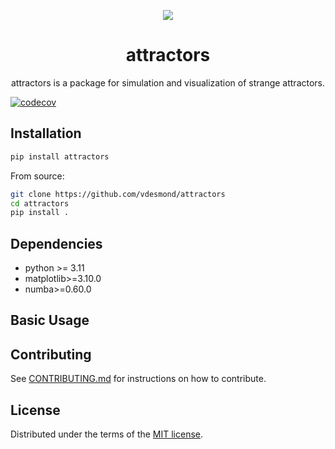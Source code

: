 <div align="center">
<p>
    <img src="https://res.cloudinary.com/vdesmond/image/upload/c_thumb,w_800,g_face/attractors_y4tepz.gif" />
</p>
<h1>attractors</h1>

attractors is a package for simulation and visualization of strange attractors.
</div>

[![codecov](https://codecov.io/github/vdesmond/attractors/graph/badge.svg?token=91EPQN331H)](https://codecov.io/github/vdesmond/attractors)

## Installation

```bash
pip install attractors
```

From source:
```bash
git clone https://github.com/vdesmond/attractors
cd attractors
pip install .
```

## Dependencies
- python >= 3.11
- matplotlib>=3.10.0
- numba>=0.60.0

## Basic Usage


## Contributing

See [CONTRIBUTING.md](CONTRIBUTING.md) for instructions on how to contribute.

## License

Distributed under the terms of the [MIT license](LICENSE).


<!-- prettier-ignore-start -->
[actions-badge]:            https://github.com/vdesmond/attractors/workflows/CI/badge.svg
[actions-link]:             https://github.com/vdesmond/attractors/actions
[pypi-link]:                https://pypi.org/project/attractors/
[pypi-platforms]:           https://img.shields.io/pypi/pyversions/attractors
[pypi-version]:             https://img.shields.io/pypi/v/attractors
<!-- prettier-ignore-end -->
